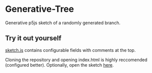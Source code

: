 # Generative-Tree
Generative p5js sketch of a randomly generated branch.

## Try it out yourself
[sketch.js](https://github.com/Bobakanoosh/Generative-Tree/blob/master/sketch.js) contains configurable fields with comments at the top.

Cloning the repository and opening index.html is highly reccomended (configured better). Optionally, open the sketch [here](https://editor.p5js.org/Bobakanoosh/sketches/b3jXUEUtb).
